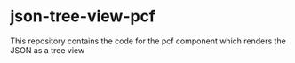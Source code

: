 # json-tree-view-pcf
This repository contains the code for the pcf component which renders the JSON as a tree view
